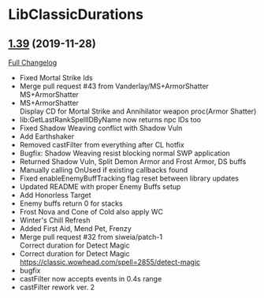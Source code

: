 # LibClassicDurations

## [1.39](https://github.com/rgd87/LibClassicDurations/tree/1.39) (2019-11-28)
[Full Changelog](https://github.com/rgd87/LibClassicDurations/compare/1.31...1.39)

- Fixed Mortal Strike Ids  
- Merge pull request #43 from Vanderlay/MS+ArmorShatter  
    MS+ArmorShatter  
- MS+ArmorShatter  
    Display CD for Mortal Strike and Annihilator weapon proc(Armor Shatter)  
- lib:GetLastRankSpellIDByName now returns npc IDs too  
- Fixed Shadow Weaving conflict with Shadow Vuln  
- Add Earthshaker  
- Removed castFilter from everything after CL hotfix  
- Bugfix: Shadow Weaving resist blocking normal SWP application  
- Returned Shadow Vuln, Split Demon Armor and Frost Armor, DS buffs  
- Manually calling OnUsed if existing callbacks found  
- Fixed enableEnemyBuffTracking flag reset between library updates  
- Updated README with proper Enemy Buffs setup  
- Add Honorless Target  
- Enemy buffs return 0 for stacks  
- Frost Nova and Cone of Cold also apply WC  
- Winter's Chill Refresh  
- Added First Aid, Mend Pet, Frenzy  
- Merge pull request #32 from siweia/patch-1  
    Correct duration for Detect Magic  
- Correct duration for Detect Magic  
    https://classic.wowhead.com/spell=2855/detect-magic  
- bugfix  
- castFilter now accepts events in 0.4s range  
- castFilter rework ver. 2  
